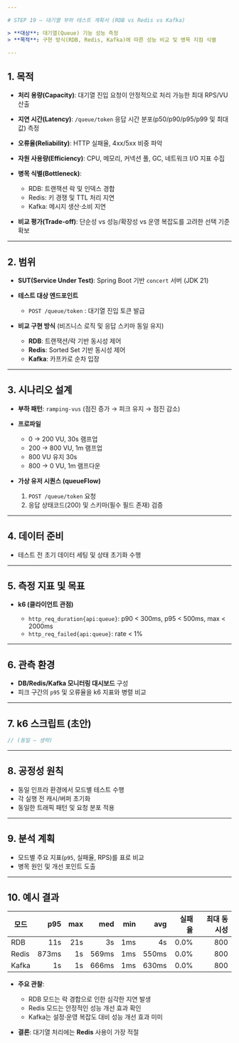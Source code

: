 ```yaml
---

# STEP 19 – 대기열 부하 테스트 계획서 (RDB vs Redis vs Kafka)

> **대상**: 대기열(Queue) 기능 성능 측정
> **목적**: 구현 방식(RDB, Redis, Kafka)에 따른 성능 비교 및 병목 지점 식별

---
```


## 1. 목적

* **처리 용량(Capacity)**: 대기열 진입 요청이 안정적으로 처리 가능한 최대 RPS/VU 산출
* **지연 시간(Latency)**: `/queue/token` 응답 시간 분포(p50/p90/p95/p99 및 최대값) 측정
* **오류율(Reliability)**: HTTP 실패율, 4xx/5xx 비중 파악
* **자원 사용량(Efficiency)**: CPU, 메모리, 커넥션 풀, GC, 네트워크 I/O 지표 수집
* **병목 식별(Bottleneck)**:

  * RDB: 트랜잭션 락 및 인덱스 경합
  * Redis: 키 경쟁 및 TTL 처리 지연
  * Kafka: 메시지 생산·소비 지연
* **비교 평가(Trade-off)**: 단순성 vs 성능/확장성 vs 운영 복잡도를 고려한 선택 기준 확보

---

## 2. 범위

* **SUT(Service Under Test)**: Spring Boot 기반 `concert` 서버 (JDK 21)
* **테스트 대상 엔드포인트**

  * `POST /queue/token` : 대기열 진입 토큰 발급
* **비교 구현 방식** (비즈니스 로직 및 응답 스키마 동일 유지)

  * **RDB**: 트랜잭션/락 기반 동시성 제어
  * **Redis**: Sorted Set 기반 동시성 제어
  * **Kafka**: 카프카로 순차 입장

---

## 3. 시나리오 설계

* **부하 패턴**: `ramping-vus` (점진 증가 → 피크 유지 → 점진 감소)
* **프로파일**

  * 0 → 200 VU, 30s 램프업
  * 200 → 800 VU, 1m 램프업
  * 800 VU 유지 30s
  * 800 → 0 VU, 1m 램프다운
* **가상 유저 시퀀스 (queueFlow)**

  1. `POST /queue/token` 요청
  2. 응답 상태코드(200) 및 스키마(필수 필드 존재) 검증

---

## 4. 데이터 준비

* 테스트 전 초기 데이터 세팅 및 상태 초기화 수행

---

## 5. 측정 지표 및 목표

* **k6 (클라이언트 관점)**

  * `http_req_duration{api:queue}`: p90 < 300ms, p95 < 500ms, max < 2000ms
  * `http_req_failed{api:queue}`: rate < 1%

---

## 6. 관측 환경

* **DB/Redis/Kafka 모니터링 대시보드** 구성
* 피크 구간의 `p95` 및 오류율을 k6 지표와 병렬 비교

---

## 7. k6 스크립트 (초안)

```js
// (동일 – 생략)
```

---

## 8. 공정성 원칙

* 동일 인프라 환경에서 모드별 테스트 수행
* 각 실행 전 캐시/버퍼 초기화
* 동일한 트래픽 패턴 및 요청 분포 적용

---

## 9. 분석 계획

* 모드별 주요 지표(`p95`, 실패율, RPS)를 표로 비교
* 병목 원인 및 개선 포인트 도출

---

## 10. 예시 결과

| 모드    |       p95 | max |   med | min |   avg |  실패율 | 최대 동시성 |
| ----- |----------:| --: | ----: | --: | ----: | ---: | -----: |
| RDB   |       11s | 21s |    3s | 1ms |    4s | 0.0% |    800 |
| Redis |     873ms |  1s | 569ms | 1ms | 550ms | 0.0% |    800 |
| Kafka |        1s |  1s | 666ms | 1ms | 630ms | 0.0% |    800 |

* **주요 관찰**:

  * RDB 모드는 락 경합으로 인한 심각한 지연 발생
  * Redis 모드는 안정적인 성능 개선 효과 확인
  * Kafka는 설정·운영 복잡도 대비 성능 개선 효과 미미

* **결론**: 대기열 처리에는 **Redis** 사용이 가장 적절
